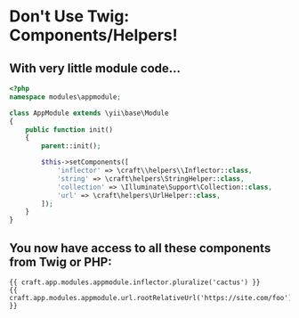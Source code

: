 # Don't Use Twig: Components/Helpers!

## With very little module code…

<!-- {% raw %} -->

```php
<?php
namespace modules\appmodule;

class AppModule extends \yii\base\Module
{
    public function init()
    {
        parent::init();

        $this->setComponents([
            'inflector' => \craft\\helpers\\Inflector::class,
            'string' => \craft\helpers\StringHelper::class,
            'collection' => \Illuminate\Support\Collection::class,
            'url' => \craft\helpers\UrlHelper::class,
        ]);
    }
}
```

<!-- {% endraw %}) -->

## You now have access to all these components from Twig or PHP:

<!-- {% raw %} -->

```twig
{{ craft.app.modules.appmodule.inflector.pluralize('cactus') }}
{{ craft.app.modules.appmodule.url.rootRelativeUrl('https://site.com/foo') }}
```

<!-- {% endraw %}) -->
